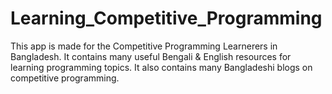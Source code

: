 # Learning_Competitive_Programming

This app is made for the Competitive Programming Learnerers in Bangladesh. It contains many useful Bengali & English resources for learning programming topics. It also contains many Bangladeshi blogs on competitive programming.
